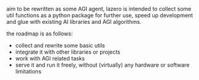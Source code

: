aim to be rewritten as some AGI agent, lazero is intended to collect some util functions as a python package for further use, speed up development and glue with existing AI libraries and AGI algorithms.

the roadmap is as follows:
- collect and rewrite some basic utils
- integrate it with other libraries or projects
- work with AGI related tasks
- serve it and run it freely, without (virtually) any hardware or software limitations

